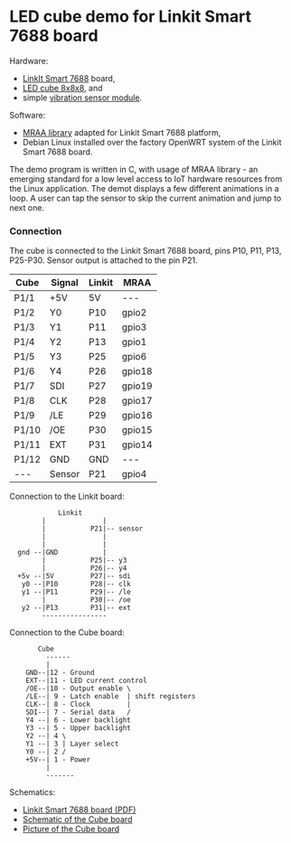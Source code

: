 # LED cube demo for Linkit Smart 7688 board

Hardware:
* [LinkIt Smart 7688](http://www.seeedstudio.com/wiki/LinkIt_Smart_7688) board,
* [LED cube 8x8x8](http://8x8x8ledcube.blogspot.com/), and
* simple [vibration sensor module](http://henrysbench.capnfatz.com/henrys-bench/arduino-sensors-and-input/ky-002-arduino-vibration-shake-sensor-manual-and-tutorial/).

Software:
* [MRAA library](https://github.com/sergev/mraa) adapted for Linkit Smart 7688 platform,
* Debian Linux installed over the factory OpenWRT system of the Linkit Smart 7688 board.

The demo program is written in C, with usage of MRAA library - an emerging
standard for a low level access to IoT hardware resources from the Linux
application.  The demot displays a few different animations in a loop.
A user can tap the sensor to skip the current animation and jump to next one.

### Connection

The cube is connected to the Linkit Smart 7688 board,
pins P10, P11, P13, P25-P30. Sensor output is attached to the pin P21.

  Cube  | Signal | Linkit| MRAA
--------|--------|-------|-------
  P1/1  | +5V    | 5V    | ---
  P1/2  | Y0     | P10   | gpio2
  P1/3  | Y1     | P11   | gpio3
  P1/4  | Y2     | P13   | gpio1
  P1/5  | Y3     | P25   | gpio6
  P1/6  | Y4     | P26   | gpio18
  P1/7  | SDI    | P27   | gpio19
  P1/8  | CLK    | P28   | gpio17
  P1/9  | /LE    | P29   | gpio16
  P1/10 | /OE    | P30   | gpio15
  P1/11 | EXT    | P31   | gpio14
  P1/12 | GND    | GND   | ---
  ---   | Sensor | P21   | gpio4

Connection to the Linkit board:
```
            Linkit
        |              |
        |           P21|-- sensor
        |              |
        |              |
  gnd --|GND           |
        |           P25|-- y3
        |           P26|-- y4
  +5v --|5V         P27|-- sdi
   y0 --|P10        P28|-- clk
   y1 --|P11        P29|-- /le
        |           P30|-- /oe
   y2 --|P13        P31|-- ext
        ----------------
```

Connection to the Cube board:
```
       Cube
         ------
         |
    GND--|12 - Ground
    EXT--|11 - LED current control
    /OE--|10 - Output enable \
    /LE--| 9 - Latch enable  | shift registers
    CLK--| 8 - Clock         |
    SDI--| 7 - Serial data   /
    Y4 --| 6 - Lower backlight
    Y3 --| 5 - Upper backlight
    Y2 --| 4 \
    Y1 --| 3 | Layer select
    Y0 --| 2 /
    +5V--| 1 - Power
         |
         -------
```

Schematics:
* [Linkit Smart 7688 board (PDF)](https://github.com/sergev/linkit-cube-demo/raw/master/linkit-pinout.pdf)
* [Schematic of the Cube board](https://github.com/sergev/linkit-cube-demo/raw/master/cube-schematic.jpg)
* [Picture of the Cube board](https://github.com/sergev/linkit-cube-demo/raw/master/cube-board.jpg)
